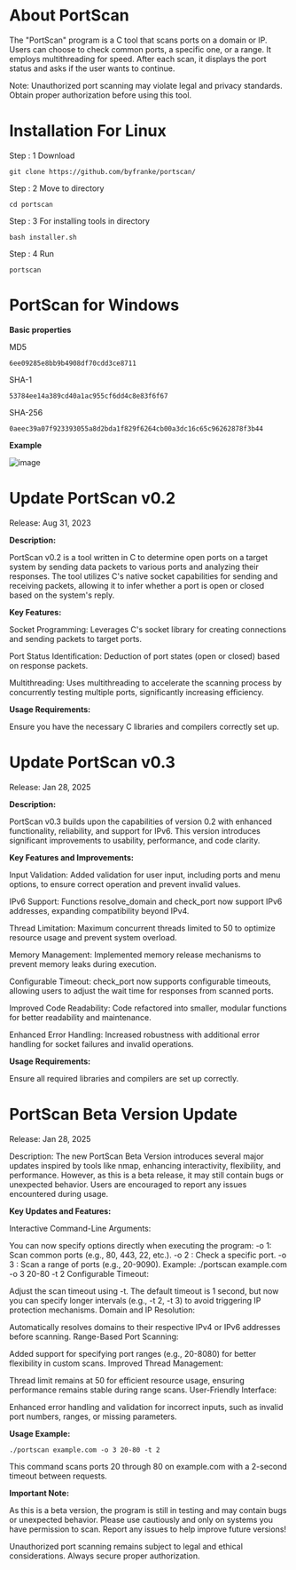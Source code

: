 # About PortScan

The "PortScan" program is a C tool that scans ports on a domain or IP. Users can choose to check common ports, a specific one, or a range. It employs multithreading for speed. After each scan, it displays the port status and asks if the user wants to continue.

Note: Unauthorized port scanning may violate legal and privacy standards. Obtain proper authorization before using this tool.

# Installation For Linux

Step : 1 Download

```
git clone https://github.com/byfranke/portscan/
```
Step : 2 Move to directory
```
cd portscan
```
Step : 3 For installing tools in directory
```
bash installer.sh
```
Step : 4 Run
```
portscan
```

# PortScan for Windows

**Basic properties**

MD5
```
6ee09285e8bb9b4908df70cdd3ce8711 
```
SHA-1
```
53784ee14a389cd40a1ac955cf6dd4c8e83f6f67
```
SHA-256
```
0aeec39a07f923393055a8d2bda1f829f6264cb00a3dc16c65c96262878f3b44
```

**Example**


![image](https://github.com/byfranke/portscan/assets/131370932/c070685e-0018-4ae5-8590-d7b964e2d564)


# Update PortScan v0.2

Release: Aug 31, 2023

**Description:**

PortScan v0.2 is a tool written in C to determine open ports on a target system by sending data packets to various ports and analyzing their responses. The tool utilizes C's native socket capabilities for sending and receiving packets, allowing it to infer whether a port is open or closed based on the system's reply.

**Key Features:**

Socket Programming: Leverages C's socket library for creating connections and sending packets to target ports.

Port Status Identification: Deduction of port states (open or closed) based on response packets.

Multithreading: Uses multithreading to accelerate the scanning process by concurrently testing multiple ports, significantly increasing efficiency.

**Usage Requirements:**

Ensure you have the necessary C libraries and compilers correctly set up.

# Update PortScan v0.3

Release: Jan 28, 2025

**Description:**

PortScan v0.3 builds upon the capabilities of version 0.2 with enhanced functionality, reliability, and support for IPv6. This version introduces significant improvements to usability, performance, and code clarity.

**Key Features and Improvements:**

Input Validation: Added validation for user input, including ports and menu options, to ensure correct operation and prevent invalid values.

IPv6 Support: Functions resolve_domain and check_port now support IPv6 addresses, expanding compatibility beyond IPv4.

Thread Limitation: Maximum concurrent threads limited to 50 to optimize resource usage and prevent system overload.

Memory Management: Implemented memory release mechanisms to prevent memory leaks during execution.

Configurable Timeout: check_port now supports configurable timeouts, allowing users to adjust the wait time for responses from scanned ports.

Improved Code Readability: Code refactored into smaller, modular functions for better readability and maintenance.

Enhanced Error Handling: Increased robustness with additional error handling for socket failures and invalid operations.

**Usage Requirements:**

Ensure all required libraries and compilers are set up correctly.


# PortScan Beta Version Update

Release: Jan 28, 2025

Description:
The new PortScan Beta Version introduces several major updates inspired by tools like nmap, enhancing interactivity, flexibility, and performance. However, as this is a beta release, it may still contain bugs or unexpected behavior. Users are encouraged to report any issues encountered during usage.

**Key Updates and Features:**

Interactive Command-Line Arguments:

You can now specify options directly when executing the program:
-o 1: Scan common ports (e.g., 80, 443, 22, etc.).
-o 2 <port>: Check a specific port.
-o 3 <start-end>: Scan a range of ports (e.g., 20-9090).
Example: ./portscan example.com -o 3 20-80 -t 2
Configurable Timeout:

Adjust the scan timeout using -t. The default timeout is 1 second, but now you can specify longer intervals (e.g., -t 2, -t 3) to avoid triggering IP protection mechanisms.
Domain and IP Resolution:

Automatically resolves domains to their respective IPv4 or IPv6 addresses before scanning.
Range-Based Port Scanning:

Added support for specifying port ranges (e.g., 20-8080) for better flexibility in custom scans.
Improved Thread Management:

Thread limit remains at 50 for efficient resource usage, ensuring performance remains stable during range scans.
User-Friendly Interface:

Enhanced error handling and validation for incorrect inputs, such as invalid port numbers, ranges, or missing parameters.

**Usage Example:**

```
./portscan example.com -o 3 20-80 -t 2
```
This command scans ports 20 through 80 on example.com with a 2-second timeout between requests.

**Important Note:**

As this is a beta version, the program is still in testing and may contain bugs or unexpected behavior. Please use cautiously and only on systems you have permission to scan. Report any issues to help improve future versions!

Unauthorized port scanning remains subject to legal and ethical considerations. Always secure proper authorization.
